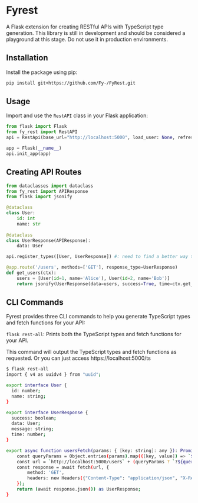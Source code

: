 # Fyrest

A Flask extension for creating RESTful APIs with TypeScript type generation. This library is still in development and should be considered a playground at this stage. Do not use it in production environments.

## Installation

Install the package using pip:

```bash
pip install git+https://github.com/Fy-/FyRest.git
```

## Usage 
Import and use the ```RestAPI``` class in your Flask application:

```python
from flask import Flask
from fy_rest import RestAPI
api = RestApi(base_url="http://localhost:5000", load_user: None, refresh_user: None)

app = Flask(__name__)
api.init_app(app)
```

## Creating API Routes

```python
from dataclasses import dataclass
from fy_rest import APIResponse
from flask import jsonify

@dataclass
class User:
    id: int
    name: str
    
@dataclass
class UserResponse(APIResponse):
    data: User

api.register_types([User, UserResponse]) #: need to find a better way to do that.

@app.route('/users', methods=['GET'], response_type=UserResponse)
def get_users(ctx):
    users = [User(id=1, name='Alice'), User(id=2, name='Bob')]
    return jsonify(UserResponse(data=users, success=True, time=ctx.get_time()))
```

## CLI Commands
Fyrest provides three CLI commands to help you generate TypeScript types and fetch functions for your API:

`flask rest-all`: Prints both the TypeScript types and fetch functions for your API.

This command will output the TypeScript types and fetch functions as requested.
Or you can just access https://localhost:5000/ts

```bash
$ flask rest-all
import { v4 as uuidv4 } from "uuid";

export interface User {
  id: number;
  name: string;
}

export interface UserResponse {
  success: boolean;
  data: User;
  message: string;
  time: number;
}

export async function usersFetch(params: { [key: string]: any }): Promise<UserResponse> {
    const queryParams = Object.entries(params).map(([key, value]) => `${encodeURIComponent(key)}=${encodeURIComponent(value)}`).join('&');
    const url = `http://localhost:5000/users` + (queryParams ? `?${queryParams}` : '');
    const response = await fetch(url, {
        method: 'GET',
        headers: new Headers({"Content-Type": "application/json", "X-Request-Id": uuidv4(), "X-Fyrest-Session": session})
    });
    return (await response.json()) as UserResponse;
}
```
